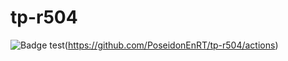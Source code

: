 # tp-r504
![Badge test](https://github.com/PoseidonEnRT/tp-r504/actions/workflows/pytest.yml/badge.svg)(https://github.com/PoseidonEnRT/tp-r504/actions)
